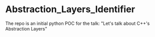 # Abstraction_Layers_Identifier
The repo is an initial python POC for the talk: "Let's talk about C++'s Abstraction Layers"
